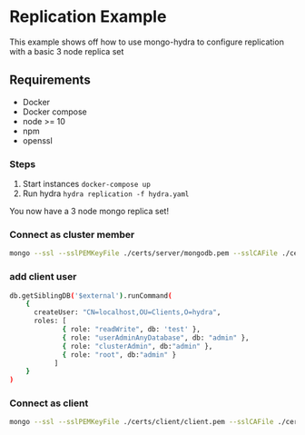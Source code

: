 # Replication Example

This example shows off how to use mongo-hydra to configure replication with a basic 3 node replica set

## Requirements

* Docker
* Docker compose
* node >= 10
* npm
* openssl

### Steps

1. Start instances `docker-compose up`
2. Run hydra `hydra replication -f hydra.yaml`

You now have a 3 node mongo replica set!

### Connect as cluster member

```sh
mongo --ssl --sslPEMKeyFile ./certs/server/mongodb.pem --sslCAFile ./certs/ca/ca.crt --sslAllowInvalidHostnames --authenticationDatabase='$external' --authenticationMechanism=MONGODB-X509  --port 27017 --host localhost  --sslAllowInvalidCertificates
```

### add client user

```sh
db.getSiblingDB('$external').runCommand(
    {
      createUser: "CN=localhost,OU=Clients,O=hydra",
      roles: [
             { role: "readWrite", db: 'test' },
             { role: "userAdminAnyDatabase", db: "admin" },
             { role: "clusterAdmin", db:"admin" },
             { role: "root", db:"admin" }
           ]
    }
)
```

### Connect as client

```sh
mongo --ssl --sslPEMKeyFile ./certs/client/client.pem --sslCAFile ./certs/ca/ca.crt --sslAllowInvalidHostnames --authenticationMechanism=MONGODB-X509 --authenticationDatabase='$external' --port 27017 --host localhost  --sslAllowInvalidCertificates
```
